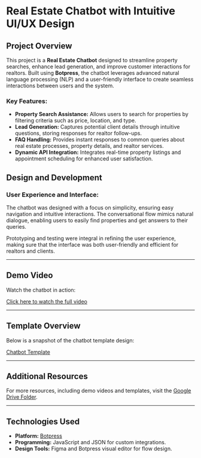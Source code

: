 # Real Estate Chatbot with Intuitive UI/UX Design

## Project Overview
This project is a **Real Estate Chatbot** designed to streamline property searches, enhance lead generation, and improve customer interactions for realtors. Built using **Botpress**, the chatbot leverages advanced natural language processing (NLP) and a user-friendly interface to create seamless interactions between users and the system. 

### Key Features:
- **Property Search Assistance:** Allows users to search for properties by filtering criteria such as price, location, and type.
- **Lead Generation:** Captures potential client details through intuitive questions, storing responses for realtor follow-ups.
- **FAQ Handling:** Provides instant responses to common queries about real estate processes, property details, and realtor services.
- **Dynamic API Integration:** Integrates real-time property listings and appointment scheduling for enhanced user satisfaction.

## Design and Development
### User Experience and Interface:
The chatbot was designed with a focus on simplicity, ensuring easy navigation and intuitive interactions. The conversational flow mimics natural dialogue, enabling users to easily find properties and get answers to their queries.

Prototyping and testing were integral in refining the user experience, making sure that the interface was both user-friendly and efficient for realtors and clients.

---

## Demo Video
Watch the chatbot in action:  
 
[Click here to watch the full video](https://drive.google.com/file/d/1JNXSwwvWsjRMWJ0ZAqL0XccgmhmgJ5pK/view?usp=drive_link)

---

## Template Overview
Below is a snapshot of the chatbot template design:

[Chatbot Template](https://drive.google.com/file/d/1wQ3ME9GvGCXLfbuJwe6BMZ685rmA3jQW/view?usp=drive_link)

---

## Additional Resources
For more resources, including demo videos and templates, visit the [Google Drive Folder](https://drive.google.com/drive/folders/12tj_rqiTfcigS7zxDO2s5Cg8BSvAwKEv?usp=drive_link).

---

## Technologies Used
- **Platform:** [Botpress](https://botpress.com/)
- **Programming:** JavaScript and JSON for custom integrations.
- **Design Tools:** Figma and Botpress visual editor for flow design.
